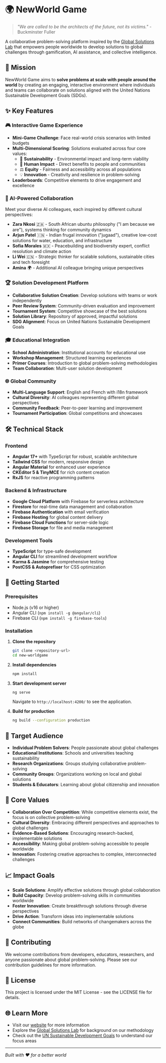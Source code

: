# 🌍 NewWorld Game

> *"We are called to be the architects of the future, not its victims."* - Buckminster Fuller

A collaborative problem-solving platform inspired by the [Global Solutions Lab](https://designsciencelab.com/) that empowers people worldwide to develop solutions to global challenges through gamification, AI assistance, and collective intelligence.

## 🎯 Mission

NewWorld Game aims to **solve problems at scale with people around the world** by creating an engaging, interactive environment where individuals and teams can collaborate on solutions aligned with the United Nations Sustainable Development Goals (SDGs).

## ✨ Key Features

### 🎮 Interactive Game Experience
- **Mini-Game Challenge**: Face real-world crisis scenarios with limited budgets
- **Multi-Dimensional Scoring**: Solutions evaluated across four core values:
  - 🌱 **Sustainability** - Environmental impact and long-term viability
  - 🏥 **Human Impact** - Direct benefits to people and communities
  - ⚖️ **Equity** - Fairness and accessibility across all populations
  - 💡 **Innovation** - Creativity and resilience in problem-solving
- **Leaderboards**: Competitive elements to drive engagement and excellence

### 🤖 AI-Powered Collaboration
Meet your diverse AI colleagues, each inspired by different cultural perspectives:

- **Zara Nkosi** 🇿🇦 - South African ubuntu philosophy ("I am because we are"), systems thinking for community dynamics
- **Arjun Patel** 🇮🇳 - Indian frugal innovation ("jugaad"), creative low-cost solutions for water, education, and infrastructure
- **Sofia Morales** 🇲🇽 - Peacebuilding and biodiversity expert, conflict resolution and climate action
- **Li Wei** 🇨🇳 - Strategic thinker for scalable solutions, sustainable cities and tech foresight
- **Amina** 🌍 - Additional AI colleague bringing unique perspectives

### 🏆 Solution Development Platform
- **Collaborative Solution Creation**: Develop solutions with teams or work independently
- **Peer Review System**: Community-driven evaluation and improvement
- **Tournament System**: Competitive showcase of the best solutions
- **Solution Library**: Repository of approved, impactful solutions
- **SDG Alignment**: Focus on United Nations Sustainable Development Goals

### 🎓 Educational Integration
- **School Administration**: Institutional accounts for educational use
- **Workshop Management**: Structured learning experiences
- **Primer Courses**: Introduction to global problem-solving methodologies
- **Team Collaboration**: Multi-user solution development

### 🌐 Global Community
- **Multi-Language Support**: English and French with i18n framework
- **Cultural Diversity**: AI colleagues representing different global perspectives
- **Community Feedback**: Peer-to-peer learning and improvement
- **Tournament Participation**: Global competitions and showcases

## 🛠️ Technical Stack

### Frontend
- **Angular 17+** with TypeScript for robust, scalable architecture
- **Tailwind CSS** for modern, responsive design
- **Angular Material** for enhanced user experience
- **CKEditor 5 & TinyMCE** for rich content creation
- **RxJS** for reactive programming patterns

### Backend & Infrastructure
- **Google Cloud Platform** with Firebase for serverless architecture
- **Firestore** for real-time data management and collaboration
- **Firebase Authentication** with email verification
- **Firebase Hosting** for global content delivery
- **Firebase Cloud Functions** for server-side logic
- **Firebase Storage** for file and media management

### Development Tools
- **TypeScript** for type-safe development
- **Angular CLI** for streamlined development workflow
- **Karma & Jasmine** for comprehensive testing
- **PostCSS & Autoprefixer** for CSS optimization

## 🚀 Getting Started

### Prerequisites
- Node.js (v16 or higher)
- Angular CLI (`npm install -g @angular/cli`)
- Firebase CLI (`npm install -g firebase-tools`)

### Installation

1. **Clone the repository**
   ```bash
   git clone <repository-url>
   cd new-worldgame
   ```

2. **Install dependencies**
   ```bash
   npm install
   ```

3. **Start development server**
   ```bash
   ng serve
   ```
   Navigate to `http://localhost:4200/` to see the application.

4. **Build for production**
   ```bash
   ng build --configuration production
   ```

## 🎯 Target Audience

- **Individual Problem Solvers**: People passionate about global challenges
- **Educational Institutions**: Schools and universities teaching sustainability
- **Research Organizations**: Groups studying collaborative problem-solving
- **Community Groups**: Organizations working on local and global solutions
- **Students & Educators**: Learning about global citizenship and innovation

## 🌟 Core Values

- **Collaboration Over Competition**: While competitive elements exist, the focus is on collective problem-solving
- **Cultural Diversity**: Embracing different perspectives and approaches to global challenges
- **Evidence-Based Solutions**: Encouraging research-backed, implementable solutions
- **Accessibility**: Making global problem-solving accessible to people worldwide
- **Innovation**: Fostering creative approaches to complex, interconnected challenges

## 📈 Impact Goals

- **Scale Solutions**: Amplify effective solutions through global collaboration
- **Build Capacity**: Develop problem-solving skills in communities worldwide
- **Foster Innovation**: Create breakthrough solutions through diverse perspectives
- **Drive Action**: Transform ideas into implementable solutions
- **Connect Communities**: Build networks of changemakers across the globe

## 🤝 Contributing

We welcome contributions from developers, educators, researchers, and anyone passionate about global problem-solving. Please see our contribution guidelines for more information.

## 📄 License

This project is licensed under the MIT License - see the LICENSE file for details.

## 🌐 Learn More

- Visit our [website](https://new-worldgame.com) for more information
- Explore the [Global Solutions Lab](https://designsciencelab.com/) for background on our methodology
- Check out the [UN Sustainable Development Goals](https://sdgs.un.org/goals) to understand our focus areas

---

*Built with ❤️ for a better world*